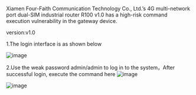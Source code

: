 Xiamen Four-Faith Communication Technology Co., Ltd.’s 4G multi-network port dual-SIM industrial router R100 v1.0 has a high-risk command execution vulnerability in the gateway device.

version:v1.0

1.The login interface is as shown below

![image](https://github.com/tolkent/cve/assets/93599994/39d2effd-2997-4443-a14f-0be13e34198b)

2.Use the weak password admin/admin to log in to the system，After successful login, execute the command here
![image](https://github.com/tolkent/cve/assets/93599994/7558c3ed-aceb-4589-b9b6-56ffb9a17414)

![image](https://github.com/tolkent/cve/assets/93599994/198b66dc-7874-4a8d-9ac3-81f0bca5660f)
